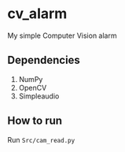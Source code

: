 # cv_alarm

My simple Computer Vision alarm 

## Dependencies

1. NumPy
2. OpenCV
3. Simpleaudio

## How to run

Run `Src/cam_read.py`
